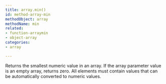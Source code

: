 ```yaml
---
title: array.min()
id: method-array-min
methodObject: array
methodName: min
related:
- function-arraymin
- object-array
categories:
- array

---
```


Returns the smallest numeric value in an array. If the array
        parameter value is an empty array, returns zero.
        All elements must contain values that can be automatically
        converted to numeric values.